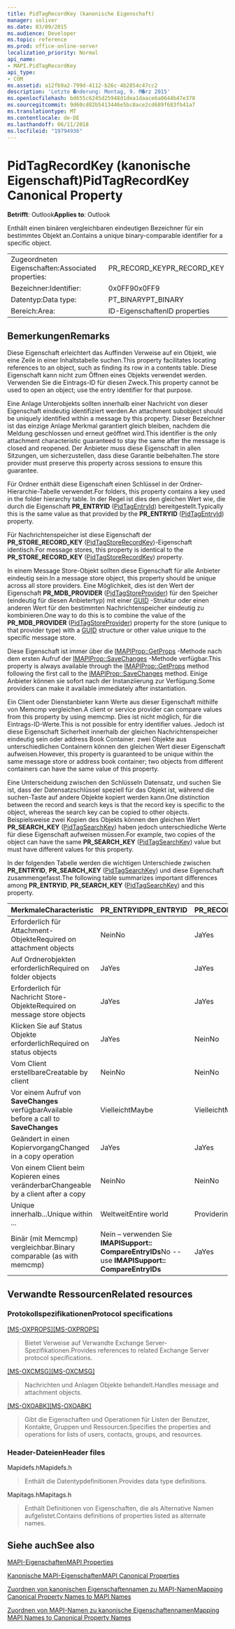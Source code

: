 ```yaml
---
title: PidTagRecordKey (kanonische Eigenschaft)
manager: soliver
ms.date: 03/09/2015
ms.audience: Developer
ms.topic: reference
ms.prod: office-online-server
localization_priority: Normal
api_name:
- MAPI.PidTagRecordKey
api_type:
- COM
ms.assetid: a12fb9a2-799d-4112-b26c-4b2854c47cc2
description: 'Letzte �nderung: Montag, 9. M�rz 2015'
ms.openlocfilehash: bd655c6245d25948d1dea1daace6a0644b47e378
ms.sourcegitcommit: 9d60cd82b5413446e5bc8ace2cd689f683fb41a7
ms.translationtype: MT
ms.contentlocale: de-DE
ms.lasthandoff: 06/11/2018
ms.locfileid: "19794936"
---
```

# <a name="pidtagrecordkey-canonical-property"></a><span data-ttu-id="1820d-103">PidTagRecordKey (kanonische Eigenschaft)</span><span class="sxs-lookup"><span data-stu-id="1820d-103">PidTagRecordKey Canonical Property</span></span>

  
  
<span data-ttu-id="1820d-104">**Betrifft**: Outlook</span><span class="sxs-lookup"><span data-stu-id="1820d-104">**Applies to**: Outlook</span></span> 
  
<span data-ttu-id="1820d-105">Enthält einen binären vergleichbaren eindeutigen Bezeichner für ein bestimmtes Objekt an.</span><span class="sxs-lookup"><span data-stu-id="1820d-105">Contains a unique binary-comparable identifier for a specific object.</span></span>
  
|||
|:-----|:-----|
|<span data-ttu-id="1820d-106">Zugeordneten Eigenschaften:</span><span class="sxs-lookup"><span data-stu-id="1820d-106">Associated properties:</span></span>  <br/> |<span data-ttu-id="1820d-107">PR_RECORD_KEY</span><span class="sxs-lookup"><span data-stu-id="1820d-107">PR_RECORD_KEY</span></span>  <br/> |
|<span data-ttu-id="1820d-108">Bezeichner:</span><span class="sxs-lookup"><span data-stu-id="1820d-108">Identifier:</span></span>  <br/> |<span data-ttu-id="1820d-109">0x0FF9</span><span class="sxs-lookup"><span data-stu-id="1820d-109">0x0FF9</span></span>  <br/> |
|<span data-ttu-id="1820d-110">Datentyp:</span><span class="sxs-lookup"><span data-stu-id="1820d-110">Data type:</span></span>  <br/> |<span data-ttu-id="1820d-111">PT_BINARY</span><span class="sxs-lookup"><span data-stu-id="1820d-111">PT_BINARY</span></span>  <br/> |
|<span data-ttu-id="1820d-112">Bereich:</span><span class="sxs-lookup"><span data-stu-id="1820d-112">Area:</span></span>  <br/> |<span data-ttu-id="1820d-113">ID-Eigenschaften</span><span class="sxs-lookup"><span data-stu-id="1820d-113">ID properties</span></span>  <br/> |
   
## <a name="remarks"></a><span data-ttu-id="1820d-114">Bemerkungen</span><span class="sxs-lookup"><span data-stu-id="1820d-114">Remarks</span></span>

<span data-ttu-id="1820d-115">Diese Eigenschaft erleichtert das Auffinden Verweise auf ein Objekt, wie eine Zeile in einer Inhaltstabelle suchen.</span><span class="sxs-lookup"><span data-stu-id="1820d-115">This property facilitates locating references to an object, such as finding its row in a contents table.</span></span> <span data-ttu-id="1820d-116">Diese Eigenschaft kann nicht zum Öffnen eines Objekts verwendet werden. Verwenden Sie die Eintrags-ID für diesen Zweck.</span><span class="sxs-lookup"><span data-stu-id="1820d-116">This property cannot be used to open an object; use the entry identifier for that purpose.</span></span>
  
<span data-ttu-id="1820d-117">Eine Anlage Unterobjekts sollten innerhalb einer Nachricht von dieser Eigenschaft eindeutig identifiziert werden.</span><span class="sxs-lookup"><span data-stu-id="1820d-117">An attachment subobject should be uniquely identified within a message by this property.</span></span> <span data-ttu-id="1820d-118">Dieser Bezeichner ist das einzige Anlage Merkmal garantiert gleich bleiben, nachdem die Meldung geschlossen und erneut geöffnet wird.</span><span class="sxs-lookup"><span data-stu-id="1820d-118">This identifier is the only attachment characteristic guaranteed to stay the same after the message is closed and reopened.</span></span> <span data-ttu-id="1820d-119">Der Anbieter muss diese Eigenschaft in allen Sitzungen, um sicherzustellen, dass diese Garantie beibehalten.</span><span class="sxs-lookup"><span data-stu-id="1820d-119">The store provider must preserve this property across sessions to ensure this guarantee.</span></span>
  
<span data-ttu-id="1820d-120">Für Ordner enthält diese Eigenschaft einen Schlüssel in der Ordner-Hierarchie-Tabelle verwendet.</span><span class="sxs-lookup"><span data-stu-id="1820d-120">For folders, this property contains a key used in the folder hierarchy table.</span></span> <span data-ttu-id="1820d-121">In der Regel ist dies den gleichen Wert wie, die durch die Eigenschaft **PR_ENTRYID** ([PidTagEntryId](pidtagentryid-canonical-property.md)) bereitgestellt.</span><span class="sxs-lookup"><span data-stu-id="1820d-121">Typically this is the same value as that provided by the **PR_ENTRYID** ([PidTagEntryId](pidtagentryid-canonical-property.md)) property.</span></span>
  
<span data-ttu-id="1820d-122">Für Nachrichtenspeicher ist diese Eigenschaft der **PR_STORE_RECORD_KEY** ([PidTagStoreRecordKey](pidtagstorerecordkey-canonical-property.md))-Eigenschaft identisch.</span><span class="sxs-lookup"><span data-stu-id="1820d-122">For message stores, this property is identical to the **PR_STORE_RECORD_KEY** ([PidTagStoreRecordKey](pidtagstorerecordkey-canonical-property.md)) property.</span></span>
  
<span data-ttu-id="1820d-123">In einem Message Store-Objekt sollten diese Eigenschaft für alle Anbieter eindeutig sein.</span><span class="sxs-lookup"><span data-stu-id="1820d-123">In a message store object, this property should be unique across all store providers.</span></span> <span data-ttu-id="1820d-124">Eine Möglichkeit, dies ist den Wert der Eigenschaft **PR_MDB_PROVIDER** ([PidTagStoreProvider](pidtagstoreprovider-canonical-property.md)) für den Speicher (eindeutig für diesen Anbietertyp) mit einer [GUID](guid.md) -Struktur oder einen anderen Wert für den bestimmten Nachrichtenspeicher eindeutig zu kombinieren.</span><span class="sxs-lookup"><span data-stu-id="1820d-124">One way to do this is to combine the value of the **PR_MDB_PROVIDER** ([PidTagStoreProvider](pidtagstoreprovider-canonical-property.md)) property for the store (unique to that provider type) with a [GUID](guid.md) structure or other value unique to the specific message store.</span></span> 
  
<span data-ttu-id="1820d-125">Diese Eigenschaft ist immer über die [IMAPIProp::GetProps](imapiprop-getprops.md) -Methode nach dem ersten Aufruf der [IMAPIProp::SaveChanges](imapiprop-savechanges.md) -Methode verfügbar.</span><span class="sxs-lookup"><span data-stu-id="1820d-125">This property is always available through the [IMAPIProp::GetProps](imapiprop-getprops.md) method following the first call to the [IMAPIProp::SaveChanges](imapiprop-savechanges.md) method.</span></span> <span data-ttu-id="1820d-126">Einige Anbieter können sie sofort nach der Instanziierung zur Verfügung.</span><span class="sxs-lookup"><span data-stu-id="1820d-126">Some providers can make it available immediately after instantiation.</span></span> 
  
<span data-ttu-id="1820d-127">Ein Client oder Dienstanbieter kann Werte aus dieser Eigenschaft mithilfe von Memcmp vergleichen.</span><span class="sxs-lookup"><span data-stu-id="1820d-127">A client or service provider can compare values from this property by using memcmp.</span></span> <span data-ttu-id="1820d-128">Dies ist nicht möglich, für die Eintrags-ID-Werte.</span><span class="sxs-lookup"><span data-stu-id="1820d-128">This is not possible for entry identifier values.</span></span> <span data-ttu-id="1820d-129">Jedoch ist diese Eigenschaft Sicherheit innerhalb der gleichen Nachrichtenspeicher eindeutig sein oder address Book Container. zwei Objekte aus unterschiedlichen Containern können den gleichen Wert dieser Eigenschaft aufweisen.</span><span class="sxs-lookup"><span data-stu-id="1820d-129">However, this property is guaranteed to be unique within the same message store or address book container; two objects from different containers can have the same value of this property.</span></span>
  
<span data-ttu-id="1820d-130">Eine Unterscheidung zwischen den Schlüsseln Datensatz, und suchen Sie ist, dass der Datensatzschlüssel speziell für das Objekt ist, während die suchen-Taste auf andere Objekte kopiert werden kann.</span><span class="sxs-lookup"><span data-stu-id="1820d-130">One distinction between the record and search keys is that the record key is specific to the object, whereas the search key can be copied to other objects.</span></span> <span data-ttu-id="1820d-131">Beispielsweise zwei Kopien des Objekts können den gleichen Wert **PR_SEARCH_KEY** ([PidTagSearchKey](pidtagsearchkey-canonical-property.md)) haben jedoch unterschiedliche Werte für diese Eigenschaft aufweisen müssen.</span><span class="sxs-lookup"><span data-stu-id="1820d-131">For example, two copies of the object can have the same **PR_SEARCH_KEY** ([PidTagSearchKey](pidtagsearchkey-canonical-property.md)) value but must have different values for this property.</span></span>
  
<span data-ttu-id="1820d-132">In der folgenden Tabelle werden die wichtigen Unterschiede zwischen **PR_ENTRYID**, **PR_SEARCH_KEY** ([PidTagSearchKey](pidtagsearchkey-canonical-property.md)) und diese Eigenschaft zusammengefasst.</span><span class="sxs-lookup"><span data-stu-id="1820d-132">The following table summarizes important differences among **PR_ENTRYID**, **PR_SEARCH_KEY** ([PidTagSearchKey](pidtagsearchkey-canonical-property.md)) and this property.</span></span> 
  
|<span data-ttu-id="1820d-133">**Merkmale**</span><span class="sxs-lookup"><span data-stu-id="1820d-133">**Characteristic**</span></span>|<span data-ttu-id="1820d-134">**PR_ENTRYID**</span><span class="sxs-lookup"><span data-stu-id="1820d-134">**PR_ENTRYID**</span></span>|<span data-ttu-id="1820d-135">**PR_RECORD_KEY**</span><span class="sxs-lookup"><span data-stu-id="1820d-135">**PR_RECORD_KEY**</span></span>|<span data-ttu-id="1820d-136">**PR_SEARCH_KEY**</span><span class="sxs-lookup"><span data-stu-id="1820d-136">**PR_SEARCH_KEY**</span></span>|
|:-----|:-----|:-----|:-----|
|<span data-ttu-id="1820d-137">Erforderlich für Attachment-Objekte</span><span class="sxs-lookup"><span data-stu-id="1820d-137">Required on attachment objects</span></span>  <br/> |<span data-ttu-id="1820d-138">Nein</span><span class="sxs-lookup"><span data-stu-id="1820d-138">No</span></span>  <br/> |<span data-ttu-id="1820d-139">Ja</span><span class="sxs-lookup"><span data-stu-id="1820d-139">Yes</span></span>  <br/> |<span data-ttu-id="1820d-140">Nein</span><span class="sxs-lookup"><span data-stu-id="1820d-140">No</span></span>  <br/> |
|<span data-ttu-id="1820d-141">Auf Ordnerobjekten erforderlich</span><span class="sxs-lookup"><span data-stu-id="1820d-141">Required on folder objects</span></span>  <br/> |<span data-ttu-id="1820d-142">Ja</span><span class="sxs-lookup"><span data-stu-id="1820d-142">Yes</span></span>  <br/> |<span data-ttu-id="1820d-143">Ja</span><span class="sxs-lookup"><span data-stu-id="1820d-143">Yes</span></span>  <br/> |<span data-ttu-id="1820d-144">Nein</span><span class="sxs-lookup"><span data-stu-id="1820d-144">No</span></span>  <br/> |
|<span data-ttu-id="1820d-145">Erforderlich für Nachricht Store-Objekte</span><span class="sxs-lookup"><span data-stu-id="1820d-145">Required on message store objects</span></span>  <br/> |<span data-ttu-id="1820d-146">Ja</span><span class="sxs-lookup"><span data-stu-id="1820d-146">Yes</span></span>  <br/> |<span data-ttu-id="1820d-147">Ja</span><span class="sxs-lookup"><span data-stu-id="1820d-147">Yes</span></span>  <br/> |<span data-ttu-id="1820d-148">Nein</span><span class="sxs-lookup"><span data-stu-id="1820d-148">No</span></span>  <br/> |
|<span data-ttu-id="1820d-149">Klicken Sie auf Status Objekte erforderlich</span><span class="sxs-lookup"><span data-stu-id="1820d-149">Required on status objects</span></span>  <br/> |<span data-ttu-id="1820d-150">Ja</span><span class="sxs-lookup"><span data-stu-id="1820d-150">Yes</span></span>  <br/> |<span data-ttu-id="1820d-151">Nein</span><span class="sxs-lookup"><span data-stu-id="1820d-151">No</span></span>  <br/> |<span data-ttu-id="1820d-152">Nein</span><span class="sxs-lookup"><span data-stu-id="1820d-152">No</span></span>  <br/> |
|<span data-ttu-id="1820d-153">Vom Client erstellbare</span><span class="sxs-lookup"><span data-stu-id="1820d-153">Creatable by client</span></span>  <br/> |<span data-ttu-id="1820d-154">Nein</span><span class="sxs-lookup"><span data-stu-id="1820d-154">No</span></span>  <br/> |<span data-ttu-id="1820d-155">Nein</span><span class="sxs-lookup"><span data-stu-id="1820d-155">No</span></span>  <br/> |<span data-ttu-id="1820d-156">Ja</span><span class="sxs-lookup"><span data-stu-id="1820d-156">Yes</span></span>  <br/> |
|<span data-ttu-id="1820d-157">Vor einem Aufruf von **SaveChanges** verfügbar</span><span class="sxs-lookup"><span data-stu-id="1820d-157">Available before a call to **SaveChanges**</span></span> <br/> |<span data-ttu-id="1820d-158">Vielleicht</span><span class="sxs-lookup"><span data-stu-id="1820d-158">Maybe</span></span>  <br/> |<span data-ttu-id="1820d-159">Vielleicht</span><span class="sxs-lookup"><span data-stu-id="1820d-159">Maybe</span></span>  <br/> |<span data-ttu-id="1820d-160">Nachrichten Ja andere vielleicht</span><span class="sxs-lookup"><span data-stu-id="1820d-160">Messages Yes Others Maybe</span></span>  <br/> |
|<span data-ttu-id="1820d-161">Geändert in einen Kopiervorgang</span><span class="sxs-lookup"><span data-stu-id="1820d-161">Changed in a copy operation</span></span>  <br/> |<span data-ttu-id="1820d-162">Ja</span><span class="sxs-lookup"><span data-stu-id="1820d-162">Yes</span></span>  <br/> |<span data-ttu-id="1820d-163">Ja</span><span class="sxs-lookup"><span data-stu-id="1820d-163">Yes</span></span>  <br/> |<span data-ttu-id="1820d-164">Nein</span><span class="sxs-lookup"><span data-stu-id="1820d-164">No</span></span>  <br/> |
|<span data-ttu-id="1820d-165">Von einem Client beim Kopieren eines veränderbar</span><span class="sxs-lookup"><span data-stu-id="1820d-165">Changeable by a client after a copy</span></span>  <br/> |<span data-ttu-id="1820d-166">Nein</span><span class="sxs-lookup"><span data-stu-id="1820d-166">No</span></span>  <br/> |<span data-ttu-id="1820d-167">Nein</span><span class="sxs-lookup"><span data-stu-id="1820d-167">No</span></span>  <br/> |<span data-ttu-id="1820d-168">Ja</span><span class="sxs-lookup"><span data-stu-id="1820d-168">Yes</span></span>  <br/> |
|<span data-ttu-id="1820d-169">Unique innerhalb...</span><span class="sxs-lookup"><span data-stu-id="1820d-169">Unique within ...</span></span>  <br/> |<span data-ttu-id="1820d-170">Weltweit</span><span class="sxs-lookup"><span data-stu-id="1820d-170">Entire world</span></span>  <br/> |<span data-ttu-id="1820d-171">Providerinstanz</span><span class="sxs-lookup"><span data-stu-id="1820d-171">Provider instance</span></span>  <br/> |<span data-ttu-id="1820d-172">Weltweit</span><span class="sxs-lookup"><span data-stu-id="1820d-172">Entire world</span></span>  <br/> |
|<span data-ttu-id="1820d-173">Binär (mit Memcmp) vergleichbar.</span><span class="sxs-lookup"><span data-stu-id="1820d-173">Binary comparable (as with memcmp)</span></span>  <br/> |<span data-ttu-id="1820d-174">Nein – verwenden Sie **IMAPISupport:: CompareEntryIDs**</span><span class="sxs-lookup"><span data-stu-id="1820d-174">No -- use **IMAPISupport:: CompareEntryIDs**</span></span> <br/> |<span data-ttu-id="1820d-175">Ja</span><span class="sxs-lookup"><span data-stu-id="1820d-175">Yes</span></span>  <br/> |<span data-ttu-id="1820d-176">Ja</span><span class="sxs-lookup"><span data-stu-id="1820d-176">Yes</span></span>  <br/> |
   
## <a name="related-resources"></a><span data-ttu-id="1820d-177">Verwandte Ressourcen</span><span class="sxs-lookup"><span data-stu-id="1820d-177">Related resources</span></span>

### <a name="protocol-specifications"></a><span data-ttu-id="1820d-178">Protokollspezifikationen</span><span class="sxs-lookup"><span data-stu-id="1820d-178">Protocol specifications</span></span>

<span data-ttu-id="1820d-179">[[MS-OXPROPS]](http://msdn.microsoft.com/library/f6ab1613-aefe-447d-a49c-18217230b148%28Office.15%29.aspx)</span><span class="sxs-lookup"><span data-stu-id="1820d-179">[[MS-OXPROPS]](http://msdn.microsoft.com/library/f6ab1613-aefe-447d-a49c-18217230b148%28Office.15%29.aspx)</span></span>
  
> <span data-ttu-id="1820d-180">Bietet Verweise auf Verwandte Exchange Server-Spezifikationen.</span><span class="sxs-lookup"><span data-stu-id="1820d-180">Provides references to related Exchange Server protocol specifications.</span></span>
    
<span data-ttu-id="1820d-181">[[MS-OXCMSG]](http://msdn.microsoft.com/library/7fd7ec40-deec-4c06-9493-1bc06b349682%28Office.15%29.aspx)</span><span class="sxs-lookup"><span data-stu-id="1820d-181">[[MS-OXCMSG]](http://msdn.microsoft.com/library/7fd7ec40-deec-4c06-9493-1bc06b349682%28Office.15%29.aspx)</span></span>
  
> <span data-ttu-id="1820d-182">Nachrichten und Anlagen Objekte behandelt.</span><span class="sxs-lookup"><span data-stu-id="1820d-182">Handles message and attachment objects.</span></span>
    
<span data-ttu-id="1820d-183">[[MS-OXOABK]](http://msdn.microsoft.com/library/f4cf9b4c-9232-4506-9e71-2270de217614%28Office.15%29.aspx)</span><span class="sxs-lookup"><span data-stu-id="1820d-183">[[MS-OXOABK]](http://msdn.microsoft.com/library/f4cf9b4c-9232-4506-9e71-2270de217614%28Office.15%29.aspx)</span></span>
  
> <span data-ttu-id="1820d-184">Gibt die Eigenschaften und Operationen für Listen der Benutzer, Kontakte, Gruppen und Ressourcen.</span><span class="sxs-lookup"><span data-stu-id="1820d-184">Specifies the properties and operations for lists of users, contacts, groups, and resources.</span></span>
    
### <a name="header-files"></a><span data-ttu-id="1820d-185">Header-Dateien</span><span class="sxs-lookup"><span data-stu-id="1820d-185">Header files</span></span>

<span data-ttu-id="1820d-186">Mapidefs.h</span><span class="sxs-lookup"><span data-stu-id="1820d-186">Mapidefs.h</span></span>
  
> <span data-ttu-id="1820d-187">Enthält die Datentypdefinitionen.</span><span class="sxs-lookup"><span data-stu-id="1820d-187">Provides data type definitions.</span></span>
    
<span data-ttu-id="1820d-188">Mapitags.h</span><span class="sxs-lookup"><span data-stu-id="1820d-188">Mapitags.h</span></span>
  
> <span data-ttu-id="1820d-189">Enthält Definitionen von Eigenschaften, die als Alternative Namen aufgelistet.</span><span class="sxs-lookup"><span data-stu-id="1820d-189">Contains definitions of properties listed as alternate names.</span></span>
    
## <a name="see-also"></a><span data-ttu-id="1820d-190">Siehe auch</span><span class="sxs-lookup"><span data-stu-id="1820d-190">See also</span></span>



[<span data-ttu-id="1820d-191">MAPI-Eigenschaften</span><span class="sxs-lookup"><span data-stu-id="1820d-191">MAPI Properties</span></span>](mapi-properties.md)
  
[<span data-ttu-id="1820d-192">Kanonische MAPI-Eigenschaften</span><span class="sxs-lookup"><span data-stu-id="1820d-192">MAPI Canonical Properties</span></span>](mapi-canonical-properties.md)
  
[<span data-ttu-id="1820d-193">Zuordnen von kanonischen Eigenschaftennamen zu MAPI-Namen</span><span class="sxs-lookup"><span data-stu-id="1820d-193">Mapping Canonical Property Names to MAPI Names</span></span>](mapping-canonical-property-names-to-mapi-names.md)
  
[<span data-ttu-id="1820d-194">Zuordnen von MAPI-Namen zu kanonische Eigenschaftennamen</span><span class="sxs-lookup"><span data-stu-id="1820d-194">Mapping MAPI Names to Canonical Property Names</span></span>](mapping-mapi-names-to-canonical-property-names.md)


